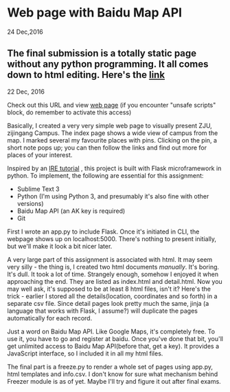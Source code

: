 # Web page with Baidu Map API
24 Dec,2016

The final submission is a totally static page without any python programming. It all comes down to html editing.
Here's the [link](https://mojoanfield.github.io/Web-Assignment/Final.html)
--
22 Dec, 2016

Check out this URL and view [web page](https://mojoanfield.github.io/Web-Assignment/build/index.html)
(if you encounter "unsafe scripts" block, do remember to activate this access)

Basically, I created a very very simple web page to visually present ZJU, zijingang Campus. The index page shows a wide view of campus from the map. I marked several my favourite places with pins. Clicking on the pin, a short note pops up; you can then follow the links and find out more for places of your interest.

Inspired by an [IRE tutorial](http://first-news-app.readthedocs.io) , this project is built with Flask microframework in python. To implement, the following are essential for this assignment:

* Sublime Text 3
* Python (I'm using Python 3, and presumably it's also fine with other versions)
* Baidu Map API (an AK key is required)
* Git

First I wrote an app.py to include Flask. Once it's initiated in CLI, the webpage shows up on localhost:5000. There's nothing to present initially, but we'll make it look a bit nicer later.

A very large part of this assignment is associated with html. It may seem very silly - the thing is, I created two html documents *manually*. It's boring. It's dull. It took a lot of time. Strangely enough, somehow I enjoyed it when approaching the end. They are listed as index.html and detail.html. Now you may well ask, it's supposed to be at least 8 html files, isn't it? Here's the trick - earlier I stored all the details(location, coordinates and so forth) in a separate csv file. Since detail pages look pretty much the same, jinja (a language that works with Flask, I assume?) will duplicate the pages automatically for each record.

Just a word on Baidu Map API. Like Google Maps, it's completely free. To use it, you have to go and register at baidu. Once you've done that bit, you'll get unlimited access to Baidu Map API(before that, get a key). It provides a JavaScript interface, so I included it in all my html files.

The final part is a freeze.py to render a whole set of pages using app.py, html templates and info.csv. I don't know for sure what mechanism behind Freezer module is as of yet. Maybe I'll try and figure it out after final exams.


